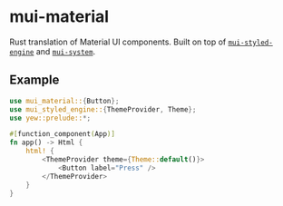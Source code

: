 # mui-material

Rust translation of Material UI components. Built on top of [`mui-styled-engine`](../mui-styled-engine) and [`mui-system`](../mui-system).

## Example

```rust
use mui_material::{Button};
use mui_styled_engine::{ThemeProvider, Theme};
use yew::prelude::*;

#[function_component(App)]
fn app() -> Html {
    html! {
        <ThemeProvider theme={Theme::default()}>
            <Button label="Press" />
        </ThemeProvider>
    }
}
```
